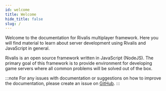 ```yaml
---
id: welcome
title: Welcome
hide_title: false
slug: /
---
```


Welcome to the documentation for Rivalis multiplayer framework. Here you will find material to learn about server development using Rivalis and JavaScript in general.




Rivalis is an open source framework written in JavaScript (NodeJS). The primary goal of this framework is to provide environment for developing game servers where all common problems will be solved out of the box.

:::note
For any issues with documentation or suggestions on how to improve the documentation, please create an issue on [GitHub](https://github.com/rivalis/rivalis.github.io/issues).
:::

